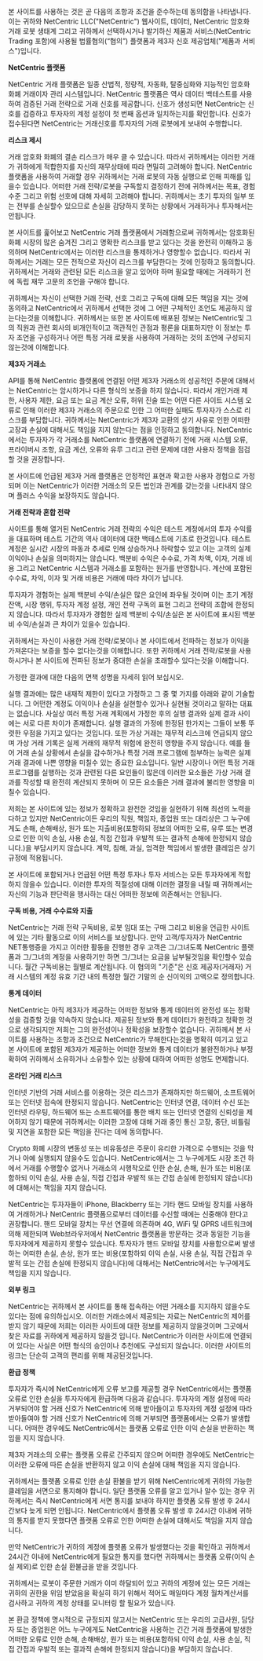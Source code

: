 본 사이트를 사용하는 것은 곧 다음의 조항과 조건을 준수하는데 동의함을 나타냅니다. 이는 귀하와 NetCentric LLC("NetCentric") 웹사이트, 데이터, NetCentric 암호화 거래 로봇 생태계 그리고 귀하께서 선택하시거나 발기하신 제품과 서비스(NetCentric Trading 포함)에 사용될 법률협의(“협의”) 플랫폼과 제3자 신호 제공업체("제품과 서비스")입니다.

 

**NetCentric 플랫폼**

NetCentric 거래 플랫폼은 일종 산법적, 정량적, 자동화, 탈중심화와 지능적인 암호화 화폐 거래이자 관리 시스템입니다. NetCentric 플랫폼은 역사 데이터 백테스트를 사용하여 검증된 거래 전략으로 거래 신호를 제공합니다. 신호가 생성되면 NetCentric는 신호를 검증하고 투자자의 계정 설정이 첫 번째 옵션과 일치하는지를 확인합니다. 신호가 접수된다면 NetCentric는 거래신호를 투자자의 거래 로봇에게 보내여 수행합니다.



**리스크 제시**

거래 암호화 화폐의 결손 리스크가 매우 클 수 있습니다. 따라서 귀하께서는 이러한 거래가 귀하에게 적합한지를 자신의 재무상태에 따라 면밀히 고려해야 합니다. NetCentric 플랫폼을 사용하여 거래할 경우 귀하께서는 거래 로봇의 자동 실행으로 인해 피해를 입을수 있습니다. 어떠한 거래 전략/로봇을 구독할지 결정하기 전에 귀하께서는 목표, 경험 수준 그리고 위험 선호에 대해 자세히 고려해야 합니다. 귀하께서는 초기 투자의 일부 또는 전부를 손실할수 있으므로 손실을 감당하지 못하는 상황에서 거래하거나 투자해서는 안됩니다.

본 사이트를 훑어보고 NetCentric 거래 플랫폼에서 거래함으로써 귀하께서는 암호화된 화폐 시장의 많은 숨겨진 그리고 명확한 리스크를 받고 있다는 것을 완전히 이해하고 동의하며 NetCentric에서는 이러한 리스크을 통제하거나 영향할수 없습니다. 따라서 귀하께서는 거래는 모든 전적으로 자신이 리스크를 부담한다는 것에 인정하고 동의합니다. 귀하께서는 거래와 관련된 모든 리스크을 알고 있어야 하며 필요할 때에는 거래하기 전에 독립 재무 고문의 조언을 구해야 합니다.

귀하께서는 자신이 선택한 거래 전략, 선호 그리고 구독에 대해 모든 책임을 지는 것에 동의하고 NetCentric에서 귀하께서 선택한 것에 그 어떤 구체적인 조언도 제공하지 않는다는것을 이해합니다. 귀하께서는 또한 본 사이트에 배포된 정보는 NetCentric및 그의 직원과 관련 회사의 비개인적이고 객관적인 관점과 평론을 대표하지만 이 정보는 투자 조언을 구성하거나 어떤 특정 거래 로봇을 사용하여 거래하는 것의 조언에 구성되지 않는것에 이해합니다.

 

**제3자 거래소**

API를 통해 NetCentric 플랫폼에 연결된 어떤 제3자 거래소의 성공적인 주문에 대해서는 NetCentric는 암시하거나 다른 형식의 보증을 하지 않습니다. 따라서 개인거래 제한, 사용자 제한, 요금 또는 요금 계산 오류, 허위 진술 또는 어떤 다른 사이트 시스템 오류로 인해 이러한 제3자 거래소의 주문으로 인한 그 어떠한 실패도 투자자가 스스로 리스크를 부담합니다. 귀하께서는 NetCentric가 제3자 교환의 상기 사유로 인한 어떠한 고장과 손실에 대해서도 책임을 지지 않는다는 점을 인정하고 동의합니다. NetCentric에서는 투자자가 각 거래소를 NetCentric 플랫폼에 연결하기 전에 거래 시스템 오류, 프라이버시 조항, 요금 계산, 오류와 유루 그리고 관련 문제에 대한 사용자 정책을 점검할 것을 권장합니다.

본 사이트에 언급된 제3자 거래 플랫폼은 안정적인 표현과 확고한 사용자 경험으로 가정되며 이는 NetCentric가 이러한 거래소의 모든 법인과 관계를 갖는것을 나타내지 않으며 플러스 수익을 보장하지도 않습니다.



**거래 전략과 혼합 전략**

사이트를 통해 열거된 NetCentric 거래 전략의 수익은 테스트 계정에서의 투자 수익률을 대표하며 테스트 기간의 역사 데이터에 대한 백테스트에 기초로 한것입니다. 테스트 계정은 실시간 시장의 파동과 추세로 인해 상승하거나 하락할수 있고 이는 고객의 실제 이익이나 손실을 의미하지는 않습니다. 백분비 수익은 수수료, 가격 차액, 이자, 거래 비용 그리고 NetCentric 시스템과 거래소를 포함하는 원가를 반영합니다. 계산에 포함된 수수료, 차익, 이자 및 거래 비용은 거래에 따라 차이가 납니다.

투자자가 경험하는 실제 백분비 수익/손실은 많은 요인에 좌우될 것이며 이는 초기 계정 잔액, 시장 행위, 투자자 계정 설정, 개인 전략 구독의 표현 그리고 전략의 조합에 한정되지 않습니다. 따라서 투자자가 경험한 실제 백분비 수익/손실은 본 사이트에 표시된 백분비 수익/손실과 큰 차이가 있을수 있습니다.

귀하께서는 자신이 사용한 거래 전략/로봇이나 본 사이트에서 전파하는 정보가 이익을 가져온다는 보증을 할수 없다는것을 이해합니다. 또한 귀하께서 거래 전략/로봇을 사용하시거나 본 사이트에 전파된 정보가 중대한 손실을 초래할수 있다는것을 이해합니다.

가정한 결과에 대한 다음의 면책 성명을 자세히 읽어 보십시오.

실행 결과에는 많은 내재적 제한이 있다고 가정하고 그 중 몇 가지를 아래와 같이 기술합니다. 그 어떤한 계정도 이익이나 손실을 실현할수 있거나 실현될 것이라고 말하는 대표는 없습니다. 사실상 여러 특정 거래 계획에서 가정한 후의 실행 결과와 실제 결과 사이에는 서로 다른 차이가 존재합니다. 실행 결과의 가정에 한정된 한가지는 그들이 보통 뚜렷한 우점을 가지고 있다는 것입니다. 또한 가상 거래는 재무적 리스크에 언급되지 않으며 가상 거래 기록은 실제 거래의 재무적 위험에 완전히 영향을 주지 않습니다. 예를 들어 거래 손실 상황에서 손실을 감수하거나 특정 거래 프로그램에 첨부하는 능력은 실제 거래 결과에 나쁜 영향을 미칠수 있는 중요한 요소입니다. 일반 시장이나 어떤 특정 거래 프로그램를 실행하는 것과 관련된 다른 요인들이 많은데 이러한 요소들은 가상 거래 결과를 작성할 때 완전히 계산되지 못하며 이 모든 요소들은 거래 결과에 불리한 영향을 미칠수 있습니다.

저희는 본 사이트에 있는 정보가 정확하고 완전한 것임을 실현하기 위해 최선의 노력을 다하고 있지만 NetCentric이든 우리의 직원, 책임자, 종업원 또는 대리상은 그 누구에게도 손해, 손해배상, 원가 또는 지출비용(포함하되 정보의 어떠한 오류, 유루 또는 변경으로 인한 이익 손실, 사용 손실, 직접 간접과 우발적 또는 결과적 손해에 한정되지 않습니다.)을 부담시키지 않습니다. 계약, 침해, 과실, 엄격한 책임에서 발생한 클레임은 상기 규정에 적용됩니다.

본 사이트에 포함되거나 언급된 어떤 특정 투자나 투자 서비스는 모든 투자자에게 적합하지 않을수 있습니다. 이러한 투자의 적절성에 대해 이러한 결정을 내릴 때 귀하께서는 자신의 기능과 판단력을 행사하는 대신 어떠한 정보에 의존해서는 안됩니다.

**구독 비용, 거래 수수료와 지출**

NetCentric는 거래 전략 구독비용, 로봇 임대 또는 구매 그리고 비용을 언급한 사이트에 있는 기타 활동으로 이의 서비스를 보상합니다. 만약 고객/투자자가 NetCentric NET통행증을 가지고 이러한 활동을 진행한 경우 고객은 그/그녀도록 NetCentric 플랫폼과 그/그녀의 계정을 사용하기만 하면 그/그녀는 요금을 납부될것임을 확인할수 있습니다. 월간 구독비용는 월별로 계산됩니다. 이 협의의 "기준"은 신호 제공자(거래자) 거래 시스템의 계정 유효 기간 내의 특정한 월간 기말의 순 신이익의 고액으로 정의합니다.

 

**통계 데이터**

NetCentric는 아직 제3자가 제공하는 어떠한 정보와 통계 데이터의 완전성 또는 정확성을 검증할 것을 약속하지 않습니다. 제공된 정보와 통계 데이터가 완전하고 정확한 것으로 생각되지만 저희는 그의 완전성이나 정확성을 보장할수 없습니다. 귀하께서 본 사이트를 사용하는 조항과 조건으로 NetCentric가 무해한다는것을 명확히 여기고 있고 본 사이트에 포함된 제3자가 제공하는 어떠한 정보와 통계 데이터가 불완전하거나 부정확하여 귀하께서 소유하거나 소유할수 있는 상황에 대하여 어떠한 성명도 면제합니다.



**온라인 거래 리스크**

인터넷 기반의 거래 서비스를 이용하는 것은 리스크가 존재하지만 하드웨어, 소프트웨어 또는 인터넷 접속에 한정되지 않습니다. NetCentric는 인터넷 연결, 데이터 수신 또는 인터넷 라우팅, 하드웨어 또는 소프트웨어를 통한 배치 또는 인터넷 연결의 신뢰성을 제어하지 않기 때문에 귀하께서는 이러한 고장에 대해 거래 중인 통신 고장, 중단, 비틀림 및 지연을 포함한 모든 책임을 진다는 데에 동의합니다.

Crypto 화폐 시장의 변동성 또는 비유동성은 주문이 유리한 가격으로 수행되는 것을 막거나 아예 실행되지 않을수도 있습니다.  NetCentric에서는 그 누구에게도 시장 조건 하에서 거래를 수행할수 없거나 거래소의 시행착오로 인한 손실, 손해, 원가 또는 비용(포함하되 이익 손실, 사용 손실, 직접 간접과 우발적 또는 간접 손실에 한정되지 않습니다)에 대해서는 책임을 지지 않습니다.

NetCentric는 투자자들이 iPhone, Blackberry 또는 기타 핸드 모바일 장치를 사용하여 거래하거나 NetCentric 플랫폼으로부터 데이터를 수신할 때에는 신중해야 한다고 권장합니다. 핸드 모바일 장치는 무선 연결에 의존하며 4G, WiFi 및 GPRS 네트워크에 의해 제한되며 Web브라우저에서 NetCentric 플랫폼을 방문하는 것과 동일한 기능을 투자자에게 제공하지 못할수 있습니다. 투자자가 핸드 모바일 장치를 사용함으로써 발생하는 어떠한 손실, 손상, 원가 또는 비용(포함하되 이익 손실, 사용 손실, 직접 간접과 우발적 또는 간접 손실에 한정되지 않습니다)에 대해서는 NetCentric에서는 누구에게도 책임을 지지 않습니다.



**외부 링크**

NetCentric는 귀하께서 본 사이트를 통해 접속하는 어떤 거래소를 지지하지 않을수도 있다는 점에 유의하십시오. 이러한 거래소에서 제공되는 자료는 NetCentric의 제어를 받지 않기 때문에 저희는 이러한 사이트에 대한 정보를 제공하지 않을것이며  그곳에서 찾은 자료를 귀하에게 제공하지 않을것 입니다. NetCentric가 이러한 사이트에 연결되어 있다는 사실은 어떤 형식의 승인이나 추천에도 구성되지 않습니다. 이러한 사이트의 링크는 단순히 고객의 편리를 위해 제공된것입니다.

 

**환급 정책**

투자자가 즉시에 NetCentric에게 오류 보고를 제공할 경우 NetCentric에서는 플랫폼 오류로 인한 손실을 투자자에게 환급하며 다음과 같습니다. 투자자의 계정 설정에 따라 거부되어야 할 거래 신호가 NetCentric에 의해 받아들이고 투자자의 계정 설정에 따라 받아들여야 할 거래 신호가 NetCentric에 의해 거부되면 플랫폼에서는 오류가 발생합니다. 어떠한 경우에도 NetCentric에서는 플랫폼 오류로 인한 이익 손실을 반환하는 책임을 지지 않습니다.

제3자 거래소의 오류는 플랫폼 오류로 간주되지 않으며 어떠한 경우에도 NetCentric는 이러한 오류에 따른 손실을 반환하지 않고 이익 손실에 대해 책임을 지지 않습니다.

귀하께서는 플랫폼 오류로 인한 손실 환불을 받기 위해 NetCentric에게 귀하의 가능한 클레임을 서면으로 통지해야 합니다. 일단 플랫폼 오류를 알고 있거나 알수 있는 경우 귀하께서는 즉시 NetCentric에게 서면 통지를 보내야 하지만 플랫폼 오류 발생 후 24시간보다 늦게 되면 안됩니다. NetCentric에서 플랫폼 오류 발생 후 24시간 이내에 귀하의 통지를 받지 못했다면 플랫폼 오류로 인한 어떠한 손실에 대해서도 책임을 지지 않습니다.

만약 NetCentric가 귀하의 계정에 플랫폼 오류가 발생했다는 것을 확인하고 귀하께서 24시간 이내에 NetCentric에게 필요한 통지를 했다면 귀하께서는 플랫폼 오류(이익 손실 제외)로 인한 손실 환불금을 받을 것입니다.

귀하께서는 로봇이 주문한 거래가 이미 하달되어 있고 귀하의 계정에 있는 모든 거래는 귀하의 권한을 위임 받았음을 확실히 하기 위해서 적어도 매일마다 계정 월차계산서를 검사하고 귀하의 계정 상태를 모니터링 할 필요가 있습니다.

본 환금 정책에 명시적으로 규정되지 않고서는 NetCentric 또는 우리의 고급사원, 담당자 또는 종업원은 어느 누구에게도 NetCentric을 사용하는 긴간 거래 플랫폼에 발생한 어떠한 오류로 인한 손해, 손해배상, 원가 또는 비용(포함하되 이익 손실, 사용 손실, 직접 간접과 우발적 또는 결과적 손해에 한정되지 않습니다)을 부담하지 않습니다.

